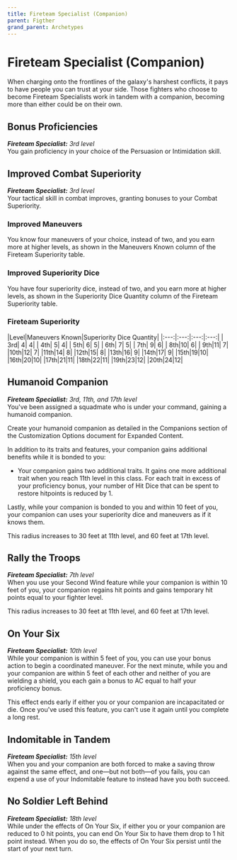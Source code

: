 ```yaml
---
title: Fireteam Specialist (Companion)
parent: Figther
grand_parent: Archetypes
---
```


# Fireteam Specialist (Companion)

<!--- no image available <img src='../../../../zzImages/Classes/' style='float:right; width:400px;'> --->

When charging onto the frontlines of the galaxy's harshest conflicts, it pays to have people you can trust at your side. Those fighters who choose to become Fireteam Specialists work in tandem with a companion, becoming more than either could be on their own.

## Bonus Proficiencies
_**Fireteam Specialist:** 3rd level_<br>
You gain proficiency in your choice of the Persuasion or Intimidation skill.

## Improved Combat Superiority
_**Fireteam Specialist:** 3rd level_<br>
Your tactical skill in combat improves, granting bonuses to your Combat Superiority.

### Improved Maneuvers 
You know four maneuvers of your choice, instead of two, and you earn more at higher levels, as shown in the Maneuvers Known column of the Fireteam Superiority table.

### Improved Superiority Dice
You have four superiority dice, instead of two, and you earn more at higher levels, as shown in the Superiority Dice Quantity column of the Fireteam Superiority table.

### Fireteam Superiority

|Level|Maneuvers Known|Superiority Dice Quantity|
|:---:|:---:|:---:|:---:|
| 3rd| 4| 4|
| 4th| 5| 4|
| 5th| 6| 5|
| 6th| 7| 5|
| 7th| 9| 6|
| 8th|10| 6| 
| 9th|11| 7|
|10th|12| 7|
|11th|14| 8|
|12th|15| 8|
|13th|16| 9|
|14th|17| 9|
|15th|19|10|
|16th|20|10|
|17th|21|11|
|18th|22|11|
|19th|23|12|
|20th|24|12|

## Humanoid Companion
_**Fireteam Specialist:** 3rd, 11th, and 17th level_<br>
You've been assigned a squadmate who is under your command, gaining a humanoid companion.

Create your humanoid companion as detailed in the Companions section of the Customization Options document for Expanded Content.

In addition to its traits and features, your companion gains additional benefits while it is bonded to you:

- Your companion gains two additional traits. It gains one more additional trait when you reach 11th level in this class. For each trait in excess of your proficiency bonus, your number of Hit Dice that can be spent to restore hitpoints is reduced by 1.

Lastly, while your companion is bonded to you and within 10 feet of you, your companion can uses your superiority dice and maneuvers as if it knows them.

This radius increases to 30 feet at 11th level, and 60 feet at 17th level. 

## Rally the Troops
_**Fireteam Specialist:** 7th level_<br>
When you use your Second Wind feature while your companion is within 10 feet of you, your companion regains hit points and gains temporary hit points equal to your fighter level.

This radius increases to 30 feet at 11th level, and 60 feet at 17th level. 

## On Your Six
_**Fireteam Specialist:** 10th level_<br>
While your companion is within 5 feet of you, you can use your bonus action to begin a coordinated maneuver. For the next minute, while you and your companion are within 5 feet of each other and neither of you are wielding a shield, you each gain a bonus to AC equal to half your proficiency bonus.

This effect ends early if either you or your companion are incapacitated or die. Once you've used this feature, you can't use it again until you complete a long rest.

## Indomitable in Tandem
_**Fireteam Specialist:** 15th level_<br>
When you and your companion are both forced to make a saving throw against the same effect, and one—but not both—of you fails, you can expend a use of your Indomitable feature to instead have you both succeed.

## No Soldier Left Behind
_**Fireteam Specialist:** 18th level_<br>
While under the effects of On Your Six, if either you or your companion are reduced to 0 hit points, you can end On Your Six to have them drop to 1 hit point instead. When you do so, the effects of On Your Six persist until the start of your next turn.
